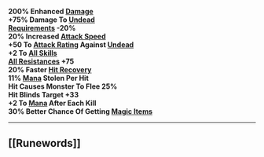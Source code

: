 **200% Enhanced [Damage](https://diablo.fandom.com/wiki/Damage "Damage")  
+75% Damage To [Undead](https://diablo.fandom.com/wiki/Undead "Undead")  
[Requirements](https://diablo.fandom.com/wiki/Requirements "Requirements") -20%  
20% Increased [Attack Speed](https://diablo.fandom.com/wiki/Attack_Speed "Attack Speed")  
+50 To [Attack Rating](https://diablo.fandom.com/wiki/Attack_Rating "Attack Rating") Against [Undead](https://diablo.fandom.com/wiki/Undead "Undead")  
+2 To [All Skills](https://diablo.fandom.com/wiki/Skill_points "Skill points")  
[All Resistances](https://diablo.fandom.com/wiki/Resistances "Resistances") +75  
20% Faster [Hit Recovery](https://diablo.fandom.com/wiki/Hit_Recovery "Hit Recovery")  
11% [Mana](https://diablo.fandom.com/wiki/Mana "Mana") Stolen Per Hit  
Hit Causes Monster To Flee 25%  
Hit Blinds Target +33  
+2 To [Mana](https://diablo.fandom.com/wiki/Mana "Mana") After Each Kill  
30% Better Chance Of Getting [Magic Items](https://diablo.fandom.com/wiki/Magic_Items "Magic Items")**

---
## [[Runewords]]